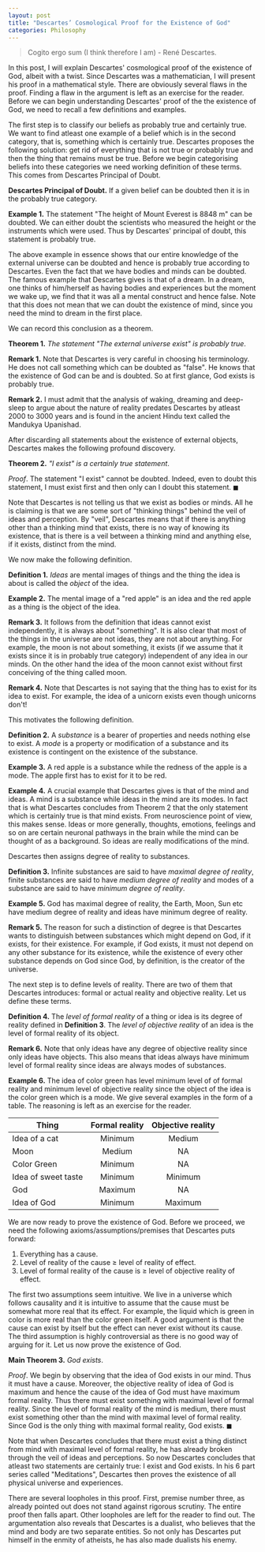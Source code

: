 ```yaml
---
layout: post
title: "Descartes’ Cosmological Proof for the Existence of God"
categories: Philosophy
---
```

> Cogito ergo sum (I think therefore I am) - René Descartes.

In this post, I will explain Descartes' cosmological proof of the existence of God, albeit with a twist. Since Descartes was a mathematician, I will present his proof in a mathematical style. There are obviously several flaws in the proof. Finding a flaw in the argument is left as an exercise for the reader. Before we can begin understanding Descartes' proof of the the existence of God, we need to recall a few definitions and examples. 

The first step is to classify our beliefs as probably true and certainly true. We want to find atleast one example of a belief which is in the second category, that is, something which is certainly true. Descartes proposes the following solution: get rid of everything that is not true or probably true and then the thing that remains must be true. Before we begin categorising beliefs into these categories we need working definition of these terms. This comes from Descartes Principal of Doubt.

**Descartes Principal of Doubt.** If a given belief can be doubted then it is in the probably true category. 

**Example 1.** The statement "The height of Mount Everest is 8848 m" can be doubted. We can either doubt the scientists who measured the height or the instruments which were used. Thus by Descartes' principal of doubt, this statement is probably true. 

The above example in essence shows that our entire knowledge of the external universe can be doubted and hence is probably true according to Descartes. Even the fact that we have bodies and minds can be doubted. The famous example that Descartes gives is that of a dream. In a dream, one thinks of him/herself as having bodies and experiences but the moment we wake up, we find that it was all a mental construct and hence false. Note that this does not mean that we can doubt the existence of mind, since you need the mind to dream in the first place.

We can record this conclusion as a theorem.

**Theorem 1.** _The statement "The external universe exist" is probably true_. 

**Remark 1.** Note that Descartes is very careful in choosing his terminology. He does not call something which can be doubted as "false". He knows that the existence of God can be and is doubted. So at first glance, God exists is probably true. 

**Remark 2.** I must admit that the analysis of waking, dreaming and deep-sleep to argue about the nature of reality predates Descartes by atleast 2000 to 3000 years and is found in the ancient Hindu text called the Mandukya Upanishad.

After discarding all statements about the existence of external objects, Descartes makes the following profound discovery. 

**Theorem 2.** _"I exist" is a certainly true statement_.

_Proof_. The statement "I exist" cannot be doubted. Indeed, even to doubt this statement, I must exist first and then only can I doubt this statement. $\blacksquare$ 

Note that Descartes is not telling us that we exist as bodies or minds. All he is claiming is that we are some sort of "thinking things" behind the veil of ideas and perception. By "veil", Descartes means that if there is anything other than a thinking mind that exists, there is no way of knowing its existence, that is there is a veil between a thinking mind and anything else, if it exists, distinct from the mind.

We now make the following definition.

**Definition 1.** _Ideas_ are mental images of things and the thing the idea is about is called the _object_ of the idea. 

**Example 2.** The mental image of a "red apple" is an idea and the red apple as a thing is the object of the idea. 

**Remark 3.** It follows from the definition that ideas cannot exist independently, it is always about "something". It is also clear that most of the things in the universe are not ideas, they are not about anything. For example, the moon is not about something, it exists (if we assume that it exists since it is in probably true category) independent of any idea in our minds. On the other hand the idea of the moon cannot exist without first conceiving of the thing called moon. 

**Remark 4.** Note that Descartes is not saying that the thing has to exist for its idea to exist. For example, the idea of a unicorn exists even though unicorns don't!  

This motivates the following definition.

**Definition 2.** A _substance_ is a bearer of properties and needs nothing else to exist. A _mode_ is a property or modification of a substance and its existence is contingent on the existence of the substance.

**Example 3.** A red apple is a substance while the redness of the apple is a mode. The apple first has to exist for it to be red. 

**Example 4.** A crucial example that Descartes gives is that of the mind and ideas. A mind is a substance while ideas in the mind are its modes. In fact that is what Descartes concludes from Theorem 2 that the only statement which is certainly true is that mind exists. From neuroscience point of view, this makes sense. Ideas or more generally, thoughts, emotions, feelings and so on are certain neuronal pathways in the brain while the mind can be thought of as a background. So ideas are really modifications of the mind. 

Descartes then assigns degree of reality to substances. 

**Definition 3.** Infinite substances are said to have _maximal degree of reality_, finite substances are said to have _medium degree of reality_ and modes of a substance are said to have _minimum degree of reality_.

**Example 5.** God has maximal degree of reality, the Earth, Moon, Sun etc have medium degree of reality and ideas have minimum degree of reality.

**Remark 5.** The reason for such a distinction of degree is that Descartes wants to distinguish between substances which might depend on God, if it exists, for their existence. For example, if God exists, it must not depend on any other substance for its existence, while the existence of every other substance depends on God since God, by definition, is the creator of the universe. 

The next step is to define levels of reality. There are two of them that Descartes introduces: formal or actual reality and objective reality. Let us define these terms. 

**Definition 4.** The _level of formal reality_ of a thing or idea is its degree of reality defined in **Definition 3**. The _level of objective reality_ of an idea is the level of formal reality of its object. 

**Remark 6.** Note that only ideas have any degree of objective reality since only ideas have objects. This also means that ideas always have minimum level of formal reality since ideas are always modes of substances.  

**Example 6.** The idea of color green has level minimum level of of formal reality and minimum level of objective reality since the object of the idea is the color green which is a mode. We give several examples in the form of a table. The reasoning is left as an exercise for the reader.
    
| Thing | Formal reality | Objective reality |
|------|:----------------:|:------------------:|
| Idea of a cat | Minimum | Medium           |
| Moon |  Medium | NA                        | 
| Color Green |  Minimum| NA |
| Idea of sweet taste | Minimum | Minimum|
| God|  Maximum| NA|
| Idea of God|  Minimum| Maximum|

We are now ready to prove the existence of God. Before we proceed, we need the following axioms/assumptions/premises that Descartes puts forward:
1. Everything has a cause.
2. Level of reality of the cause $\geq$ level of reality of effect.
3. Level of formal reality of the cause is $\geq$ level of objective reality of effect.

The first two assumptions seem intuitive. We live in a universe which follows causality and it is intuitive to assume that the cause must be somewhat more real that its effect. For example, the liquid which is green in color is more real than the color green itself. A good argument is that the cause can exist by itself but the effect can never exist without its cause. The third assumption is highly controversial as there is no good way of arguing for it. Let us now prove the existence of God.  

**Main Theorem 3.** _God exists_. 

_Proof_. We begin by observing that the idea of God exists in our mind. Thus it must have a cause. Moreover, the objective reality of idea of God is maximum and hence the cause of the idea of God must have maximum formal reality. Thus there must exist something with maximal level of formal reality. Since the level of formal reality of the mind is medium, there must exist something other than the mind with maximal level of formal reality. Since God is the only thing with maximal formal reality, God exists. $\blacksquare$

Note that when Descartes concludes that there must exist a thing distinct from mind with maximal level of formal reality, he has already broken through the veil of ideas and perceptions. So now Descartes concludes that atleast two statements are certainly true: I exist and God exists. In his 6 part series called "Meditations", Descartes then proves the existence of all physical universe and experiences. 

There are several loopholes in this proof. First, premise number three, as already pointed out does not stand against rigorous scrutiny. The entire proof then falls apart. Other loopholes are left for the reader to find out. The argumentation also reveals that Descartes is a dualist, who believes that the mind and body are two separate entities. So not only has Descartes put himself in the enmity of atheists, he has also made dualists his enemy.   
  
  
